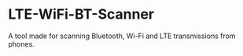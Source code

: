 # LTE-WiFi-BT-Scanner
A tool made for scanning Bluetooth, Wi-Fi and LTE transmissions from phones. 
